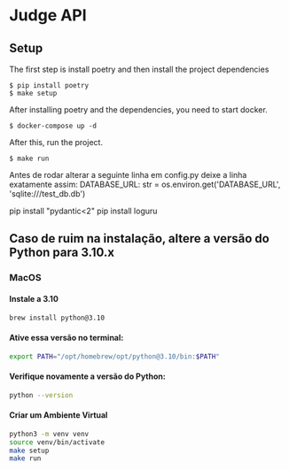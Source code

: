 # Judge API

## Setup

The first step is install poetry and then install the project dependencies

```shell
$ pip install poetry
$ make setup
```

After installing poetry and the dependencies, you need to start docker.

```shell
$ docker-compose up -d
```

After this, run the project.

```shell
$ make run
```

Antes de rodar alterar a seguinte linha em config.py
deixe a linha exatamente assim: 
DATABASE_URL: str = os.environ.get('DATABASE_URL', 'sqlite:///test_db.db')



pip install "pydantic<2"
pip install loguru

## Caso de ruim na instalação, altere a versão do Python para 3.10.x
### MacOS

#### Instale a 3.10
```sh
brew install python@3.10
```

#### Ative essa versão no terminal:
```sh
export PATH="/opt/homebrew/opt/python@3.10/bin:$PATH"
```

#### Verifique novamente a versão do Python:
```sh
python --version
```

#### Criar um Ambiente Virtual
```sh
python3 -m venv venv
source venv/bin/activate
make setup
make run
```